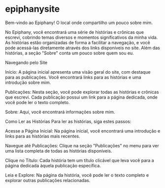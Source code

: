 # epiphanysite

Bem-vindo ao Epiphany! O local onde compartilho um pouco sobre mim.

No Epiphany, você encontrará uma série de histórias e crônicas que escrevi, cobrindo temas diversos e momentos significativos da minha vida. As histórias estão organizadas de forma a facilitar a navegação, e você pode acessá-las diretamente através dos links disponíveis no site. Além das histórias, a seção "Sobre" conta um pouco sobre quem sou eu.

Navegando pelo Site

Início: A página inicial apresenta uma visão geral do site, com destaque para as publicações. Você encontrará links para as histórias e uma introdução sobre mim.

Publicações: Nesta seção, você pode explorar todas as histórias e crônicas que escrevi. Cada publicação possui um link para a página dedicada, onde você pode ler o texto completo.

Sobre: Aqui, você encontrará informações sobre mim.

Como Ler as Histórias
Para ler as histórias, siga estes passos:

Acesse a Página Inicial: Na página inicial, você encontrará uma introdução e links para as histórias mais recentes.

Navegue até Publicações: Clique na seção "Publicações" no menu para ver uma lista completa de todas as histórias disponíveis.

Clique no Título: Cada história tem um título clicável que leva você para a página dedicada àquela publicação específica.

Leia e Explore: Na página da história, você pode ler o texto completo e explorar outras publicações relacionadas.